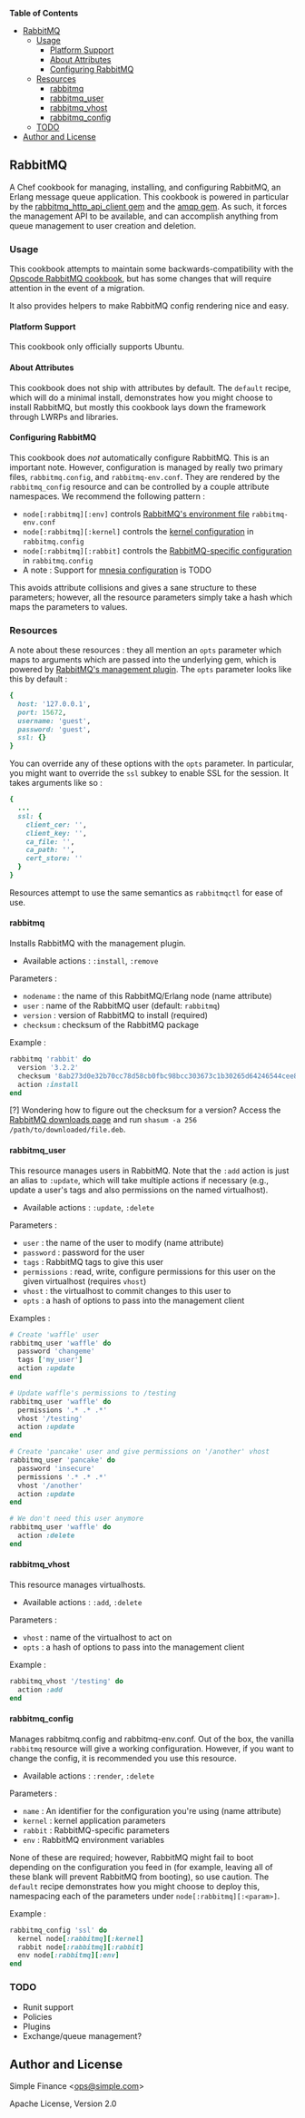 **Table of Contents**

- [RabbitMQ](#rabbitmq)
	- [Usage](#usage)
		- [Platform Support](#platform-support)
		- [About Attributes](#about-attributes)
		- [Configuring RabbitMQ](#configuring-rabbitmq)
	- [Resources](#resources)
		- [rabbitmq](#rabbitmq)
		- [rabbitmq\_user](#rabbitmq\_user)
		- [rabbitmq\_vhost](#rabbitmq\_vhost)
		- [rabbitmq\_config](#rabbitmq\_config)
	- [TODO](#todo)
- [Author and License](#author-and-license)

## RabbitMQ
A Chef cookbook for managing, installing, and configuring RabbitMQ, an Erlang
message queue application. This cookbook is powered in particular by the
[rabbitmq\_http\_api\_client
gem](https://github.com/ruby-amqp/rabbitmq_http_api_client) and the [amqp
gem](https://github.com/ruby-amqp/amqp). As such, it forces the management API
to be available, and can accomplish anything from queue management to user
creation and deletion.

### Usage
This cookbook attempts to maintain some backwards-compatibility with the
[Opscode RabbitMQ cookbook](https://github.com/opscode-cookbooks/rabbitmq), but
has some changes that will require attention in the event of a migration.

It also provides helpers to make RabbitMQ config rendering nice and easy.

#### Platform Support
This cookbook only officially supports Ubuntu.

#### About Attributes
This cookbook does not ship with attributes by default. The `default` recipe,
which will do a minimal install, demonstrates how you might choose to install
RabbitMQ, but mostly this cookbook lays down the framework through LWRPs and
libraries.

#### Configuring RabbitMQ
This cookbook does *not* automatically configure RabbitMQ. This is an important
note. However, configuration is managed by really two primary files,
`rabbitmq.config`, and `rabbitmq-env.conf`. They are rendered by the
`rabbitmq_config` resource and can be controlled by a couple attribute 
namespaces. We recommend the following pattern :

* `node[:rabbitmq][:env]` controls [RabbitMQ's environment
  file](http://www.rabbitmq.com/configure.html#define-environment-variables) `rabbitmq-env.conf`
* `node[:rabbitmq][:kernel]` controls the [kernel
  configuration](http://www.erlang.org/doc/man/kernel_app.html) in
  `rabbitmq.config`
* `node[:rabbitmq][:rabbit]` controls the [RabbitMQ-specific configuration](http://www.rabbitmq.com/configure.html#configuration-file) in
  `rabbitmq.config`
* A note : Support for [mnesia
  configuration](http://www.erlang.org/doc/man/mnesia.html) is TODO

This avoids attribute collisions and gives a sane structure to these parameters;
however, all the resource parameters simply take a hash which maps the 
parameters to values.

### Resources
A note about these resources : they all mention an `opts` parameter which maps
to arguments which are passed into the underlying gem, which is powered by
[RabbitMQ's management plugin](http://www.rabbitmq.com/management.html). The 
`opts` parameter looks like this by default :

``` ruby
{
  host: '127.0.0.1',
  port: 15672,
  username: 'guest',
  password: 'guest',
  ssl: {}
}
```

You can override any of these options with the `opts` parameter. In particular,
you might want to override the `ssl` subkey to enable SSL for the session. It 
takes arguments like so :

``` ruby
{
  ...
  ssl: {
    client_cer: '',
    client_key: '',
    ca_file: '',
    ca_path: '',
    cert_store: ''
  }
}
```

Resources attempt to use the same semantics as `rabbitmqctl` for ease of use.

#### rabbitmq
Installs RabbitMQ with the management plugin.

* Available actions : `:install`, `:remove`

Parameters :
* `nodename` : the name of this RabbitMQ/Erlang node (name attribute)
* `user` : name of the RabbitMQ user (default: `rabbitmq`)
* `version` : version of RabbitMQ to install (required)
* `checksum` : checksum of the RabbitMQ package

Example : 
``` ruby
rabbitmq 'rabbit' do
  version '3.2.2'
  checksum '8ab273d0e32b70cc78d58cb0fbc98bcc303673c1b30265d64246544cee830c63'
  action :install
end
```

[?] Wondering how to figure out the checksum for a version? Access the
[RabbitMQ downloads page](http://www.rabbitmq.com/releases/rabbitmq-server/)
and run `shasum -a 256 /path/to/downloaded/file.deb`.

#### rabbitmq\_user
This resource manages users in RabbitMQ. Note that the `:add` action is just an
alias to `:update`, which will take multiple actions if necessary (e.g., update a
user's tags and also permissions on the named virtualhost).

* Available actions : `:update`, `:delete`

Parameters :
* `user` : the name of the user to modify (name attribute)
* `password` : password for the user
* `tags` : RabbitMQ tags to give this user
* `permissions` : read, write, configure permissions for this user on the given
  virtualhost (requires `vhost`)
* `vhost` : the virtualhost to commit changes to this user to
* `opts` : a hash of options to pass into the management client

Examples : 
``` ruby
# Create 'waffle' user
rabbitmq_user 'waffle' do
  password 'changeme'
  tags ['my_user']
  action :update
end

# Update waffle's permissions to /testing
rabbitmq_user 'waffle' do
  permissions '.* .* .*'
  vhost '/testing'
  action :update
end

# Create 'pancake' user and give permissions on '/another' vhost
rabbitmq_user 'pancake' do
  password 'insecure'
  permissions '.* .* .*'
  vhost '/another'
  action :update
end

# We don't need this user anymore
rabbitmq_user 'waffle' do
  action :delete
end
```

#### rabbitmq\_vhost
This resource manages virtualhosts.

* Available actions : `:add`, `:delete`

Parameters :
* `vhost` : name of the virtualhost to act on
* `opts` : a hash of options to pass into the management client

Example : 
``` ruby
rabbitmq_vhost '/testing' do
  action :add
end
```

#### rabbitmq\_config
Manages rabbitmq.config and rabbitmq-env.conf. Out of the box, the vanilla
`rabbitmq` resource will give a working configuration. However, if you want to
change the config, it is recommended you use this resource.

* Available actions : `:render`, `:delete`

Parameters : 
* `name` : An identifier for the configuration you're using (name attribute)
* `kernel` : kernel application parameters
* `rabbit` : RabbitMQ-specific parameters
* `env` : RabbitMQ environment variables

None of these are required; however, RabbitMQ might fail to boot depending on
the configuration you feed in (for example, leaving all of these blank will
prevent RabbitMQ from booting), so use caution. The `default` recipe
demonstrates how you might choose to deploy this, namespacing each of the
parameters under `node[:rabbitmq][:<param>]`.

Example : 
``` ruby
rabbitmq_config 'ssl' do
  kernel node[:rabbitmq][:kernel]
  rabbit node[:rabbitmq][:rabbit]
  env node[:rabbitmq][:env]  
end
```

### TODO
* Runit support
* Policies
* Plugins
* Exchange/queue management?

## Author and License
Simple Finance \<ops@simple.com\>

Apache License, Version 2.0
